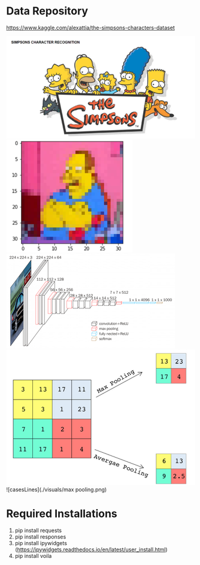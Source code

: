 
# Data Repository
https://www.kaggle.com/alexattia/the-simpsons-characters-dataset

![casesLines](./visuals/1.PNG)
![casesLines](./visuals/2.PNG)
![casesLines](./visuals/vgg16.png)
![casesLines](./visuals/Example-of-max-pooling-and-average-pooling-operations-In-this-example-a-4x4-image-is.png)
![casesLines](./visuals/max pooling.png)


# Required Installations
1. pip install requests <br>
2. pip install responses
3. pip install ipywidgets (https://ipywidgets.readthedocs.io/en/latest/user_install.html)
4. pip install voila

